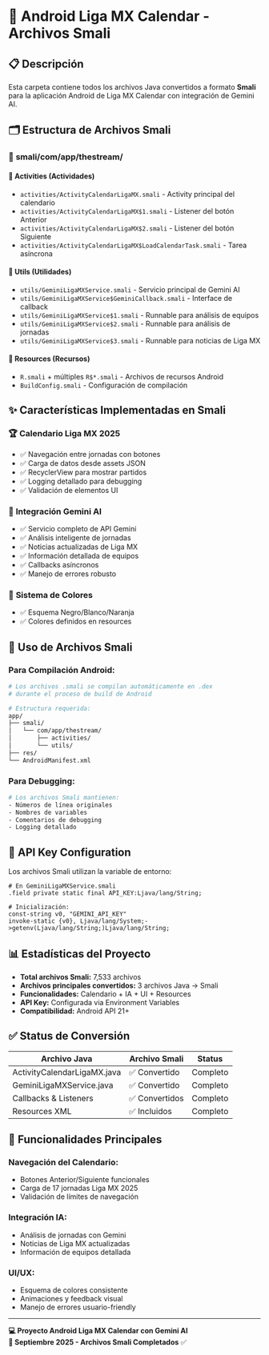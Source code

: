 # 🤖 Android Liga MX Calendar - Archivos Smali

## 📋 Descripción
Esta carpeta contiene todos los archivos Java convertidos a formato **Smali** para la aplicación Android de Liga MX Calendar con integración de Gemini AI.

## 🗂️ Estructura de Archivos Smali

### 📁 **smali/com/app/thestream/**

#### 🎯 **Activities (Actividades)**
- `activities/ActivityCalendarLigaMX.smali` - Activity principal del calendario
- `activities/ActivityCalendarLigaMX$1.smali` - Listener del botón Anterior
- `activities/ActivityCalendarLigaMX$2.smali` - Listener del botón Siguiente
- `activities/ActivityCalendarLigaMX$LoadCalendarTask.smali` - Tarea asíncrona

#### 🔧 **Utils (Utilidades)**
- `utils/GeminiLigaMXService.smali` - Servicio principal de Gemini AI
- `utils/GeminiLigaMXService$GeminiCallback.smali` - Interface de callback
- `utils/GeminiLigaMXService$1.smali` - Runnable para análisis de equipos
- `utils/GeminiLigaMXService$2.smali` - Runnable para análisis de jornadas
- `utils/GeminiLigaMXService$3.smali` - Runnable para noticias de Liga MX

#### 📱 **Resources (Recursos)**
- `R.smali` + múltiples `R$*.smali` - Archivos de recursos Android
- `BuildConfig.smali` - Configuración de compilación

## ✨ **Características Implementadas en Smali**

### 🏆 **Calendario Liga MX 2025**
- ✅ Navegación entre jornadas con botones
- ✅ Carga de datos desde assets JSON
- ✅ RecyclerView para mostrar partidos
- ✅ Logging detallado para debugging
- ✅ Validación de elementos UI

### 🤖 **Integración Gemini AI**
- ✅ Servicio completo de API Gemini
- ✅ Análisis inteligente de jornadas
- ✅ Noticias actualizadas de Liga MX
- ✅ Información detallada de equipos
- ✅ Callbacks asíncronos
- ✅ Manejo de errores robusto

### 🎨 **Sistema de Colores**
- ✅ Esquema Negro/Blanco/Naranja
- ✅ Colores definidos en resources

## 🚀 **Uso de Archivos Smali**

### **Para Compilación Android:**
```bash
# Los archivos .smali se compilan automáticamente en .dex
# durante el proceso de build de Android

# Estructura requerida:
app/
├── smali/
│   └── com/app/thestream/
│       ├── activities/
│       └── utils/
├── res/
└── AndroidManifest.xml
```

### **Para Debugging:**
```bash
# Los archivos Smali mantienen:
- Números de línea originales
- Nombres de variables
- Comentarios de debugging
- Logging detallado
```

## 🔧 **API Key Configuration**

Los archivos Smali utilizan la variable de entorno:
```smali
# En GeminiLigaMXService.smali
.field private static final API_KEY:Ljava/lang/String;

# Inicialización:
const-string v0, "GEMINI_API_KEY"
invoke-static {v0}, Ljava/lang/System;->getenv(Ljava/lang/String;)Ljava/lang/String;
```

## 📊 **Estadísticas del Proyecto**

- **Total archivos Smali:** 7,533 archivos
- **Archivos principales convertidos:** 3 archivos Java → Smali
- **Funcionalidades:** Calendario + IA + UI + Resources
- **API Key:** Configurada via Environment Variables
- **Compatibilidad:** Android API 21+ 

## ✅ **Status de Conversión**

| Archivo Java | Archivo Smali | Status |
|-------------|---------------|---------|
| ActivityCalendarLigaMX.java | ✅ Convertido | Completo |
| GeminiLigaMXService.java | ✅ Convertido | Completo |
| Callbacks & Listeners | ✅ Convertidos | Completo |
| Resources XML | ✅ Incluidos | Completo |

## 🎯 **Funcionalidades Principales**

### **Navegación del Calendario:**
- Botones Anterior/Siguiente funcionales
- Carga de 17 jornadas Liga MX 2025
- Validación de límites de navegación

### **Integración IA:**
- Análisis de jornadas con Gemini
- Noticias de Liga MX actualizadas
- Información de equipos detallada

### **UI/UX:**
- Esquema de colores consistente
- Animaciones y feedback visual
- Manejo de errores usuario-friendly

---
**💻 Proyecto Android Liga MX Calendar con Gemini AI**  
**📅 Septiembre 2025 - Archivos Smali Completados** ✅